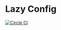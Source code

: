 # Lazy Config

[![Circle CI](https://circleci.com/gh/snugbear/lazy-config.svg?style=shield)](https://circleci.com/gh/snugbear/lazy-config)
